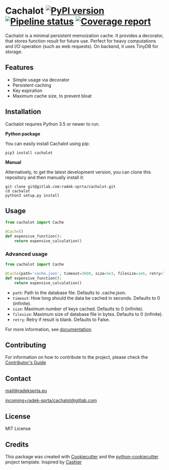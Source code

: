 # Cachalot [![PyPI version](https://badge.fury.io/py/cachalot.svg)](https://badge.fury.io/py/cachalot) [![Pipeline status](https://gitlab.com/radek-sprta/cachalot/badges/master/pipeline.svg)](https://gitlab.com/radek-sprta/cachalot/commits/master) [![Coverage report](https://gitlab.com/radek-sprta/cachalot/badges/master/coverage.svg)](https://gitlab.com/radek-sprta/cachalot/commits/master)

Cachalot is a minimal persistent memoization cache. It provides a decorator, that stores function result for future use. Perfect for heavy computations and I/O operation (such as web requests). On backend, it uses TinyDB for storage.

## Features
- Simple usage via decorator
- Persistent caching
- Key expiration
- Maximum cache size, to prevent bloat

## Installation
Cachalot requires Python 3.5 or newer to run.

**Python package**

You can easily install Cachalot using pip:

`pip3 install cachalot`

**Manual**

Alternatively, to get the latest development version, you can clone this repository and then manually install it:

```
git clone git@gitlab.com:radek-sprta/cachalot.git
cd cachalot
python3 setup.py install
```

## Usage
```python
from cachalot import Cache

@Cache()
def expensive_function():
    return expensive_calculation()
```

### Advanced usage
```python
from cachalot import Cache

@Cache(path='cache.json', timeout=3600, size=5e3, filesize=1e6, retry=True)
def expensive_function():
    return expensive_calculation()
```

- `path`: Path to the database file. Defaults to .cache.json.
- `timeout`: How long should the data be cached in seconds. Defaults to 0 (infinite).
- `size`: Maximum number of keys cached. Defaults to 0 (infinite).
- `filesize`: Maximum size of database file in bytes. Defaults to 0 (infinite).
- `retry`: Retry if result is blank. Defaults to False.

For more information, see [documentation][documentation].

## Contributing
For information on how to contribute to the project, please check the [Contributor's Guide][contributing]

## Contact
[mail@radeksprta.eu](mailto:mail@radeksprta.eu)

[incoming+radek-sprta/cachalot@gitlab.com](incoming+radek-sprta/cachalot@gitlab.com)

## License
MIT License

## Credits
This package was created with [Cookiecutter][cookiecutter] and the [python-cookiecutter][python-cookiecutter] project template. Inspired by [Cashier][cachier]

[cachier]: https://github.com/atmb4u/cashier
[contributing]: https://gitlab.com/radek-sprta/cachalot/blob/master/CONTRIBUTING.md
[cookiecutter]: https://github.com/audreyr/cookiecutter
[documentation]: https://radek-sprta.gitlab.io/cachalot
[python-cookiecutter]: https://gitlab.com/radek-sprta/python-cookiecutter
